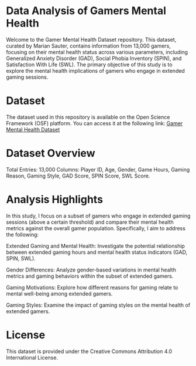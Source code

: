 # Data Analysis of Gamers Mental Health
Welcome to the Gamer Mental Health Dataset repository. This dataset, curated by Marian Sauter, contains information from 13,000 gamers, focusing on their mental health status across various parameters, including Generalized Anxiety Disorder (GAD), Social Phobia Inventory (SPIN), and Satisfaction With Life (SWL). The primary objective of this study is to explore the mental health implications of gamers who engage in extended gaming sessions.

# Dataset
The dataset used in this repository is available on the Open Science Framework (OSF) platform. You can access it at the following link: [Gamer Mental Health Dataset](https://osf.io/vnbxk/?view_only=your-view-only-link)


# Dataset Overview
Total Entries: 13,000
Columns: Player ID, Age, Gender, Game Hours, Gaming Reason, Gaming Style, GAD Score, SPIN Score, SWL Score.

# Analysis Highlights
In this study, I focus on a subset of gamers who engage in extended gaming sessions (above a certain threshold) and compare their mental health metrics against the overall gamer population. Specifically, I aim to address the following:

Extended Gaming and Mental Health: Investigate the potential relationship between extended gaming hours and mental health status indicators (GAD, SPIN, SWL).

Gender Differences: Analyze gender-based variations in mental health metrics and gaming behaviors within the subset of extended gamers.

Gaming Motivations: Explore how different reasons for gaming relate to mental well-being among extended gamers.

Gaming Styles: Examine the impact of gaming styles on the mental health of extended gamers.

# License
This dataset is provided under the Creative Commons Attribution 4.0 International License.
